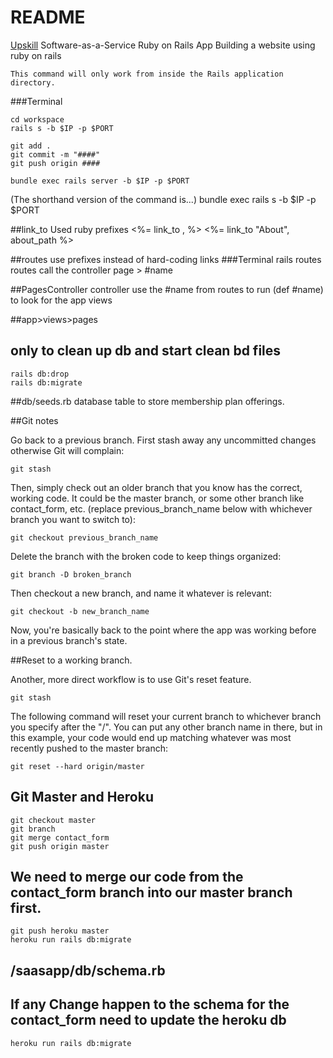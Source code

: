 # README

[Upskill](http://upskillcourses.com) Software-as-a-Service Ruby on Rails App
Building a website using ruby on rails

    This command will only work from inside the Rails application directory.

###Terminal

    cd workspace
    rails s -b $IP -p $PORT
    
    git add .
    git commit -m "####"
    git push origin ####

    bundle exec rails server -b $IP -p $PORT
(The shorthand version of the command is...)
    bundle exec rails s -b $IP -p $PORT


##link_to Used ruby prefixes <%= link_to , %>
    <%= link_to "About", about_path %>

##routes
use prefixes instead of hard-coding links
    ###Terminal
    rails routes
routes call the controller page >  #name

##PagesController
controller use the #name from routes to run (def #name) to look for the app views

##app>views>pages

## only to clean up db and start clean bd files
    rails db:drop
    rails db:migrate

##db/seeds.rb 
    database table to store membership plan offerings.

##Git notes

Go back to a previous branch.
First stash away any uncommitted changes otherwise Git will complain:

    git stash

Then, simply check out an older branch that you know has the correct, working code. It could be the master branch, or some other branch like contact_form, etc. (replace previous_branch_name below with whichever branch you want to switch to):

    git checkout previous_branch_name

Delete the branch with the broken code to keep things organized:

    git branch -D broken_branch

Then checkout a new branch, and name it whatever is relevant:

    git checkout -b new_branch_name

Now, you're basically back to the point where the app was working before in a previous branch's state.

##Reset to a working branch.

Another, more direct workflow is to use Git's reset feature.

    git stash

The following command will reset your current branch to whichever branch you specify after the "/". You can put any other branch name in there, but in this example, your code would end up matching whatever was most recently pushed to the master branch:

    git reset --hard origin/master
    
## Git Master and Heroku

    git checkout master
    git branch
    git merge contact_form
    git push origin master
    
## We need to merge our code from the contact_form branch into our master branch first.    
    git push heroku master
    heroku run rails db:migrate
## /saasapp/db/schema.rb
## If any Change happen to the schema for the contact_form need to update the heroku db
    heroku run rails db:migrate
